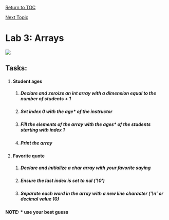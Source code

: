 <a href="https://github.com/CyberTrainingUSAF/05-C-Programming/blob/master/00-Table-of-Contents.md" rel="Return to TOC"> Return to TOC </a>

<a href="https://github.com/CyberTrainingUSAF/05-C-Programming/blob/master/03_Arrays_strings/04_strings.md" rel="Next Topic"> Next Topic </a>

# Lab 3: Arrays

![](/assets/781.jpg)

## Tasks:

1. #### Student ages

   1. ##### **Declare and zeroize an int array with a dimension equal to the number of students + 1**
   2. ##### **Set index 0 with the age\* of the instructor**
   3. ##### **Fill the elements of the array with the ages\* of the students starting with index 1**
   4. ##### **Print the array**
2. #### Favorite quote

   1. ##### **Declare and initialize a char array with your favorite saying**
   2. ##### **Ensure the last index is set to nul \('\0'\)**
   3. ##### **Separate each word in the array with a new line character \('\n' or decimal value 10\)**

**NOTE: \* use your best guess**

